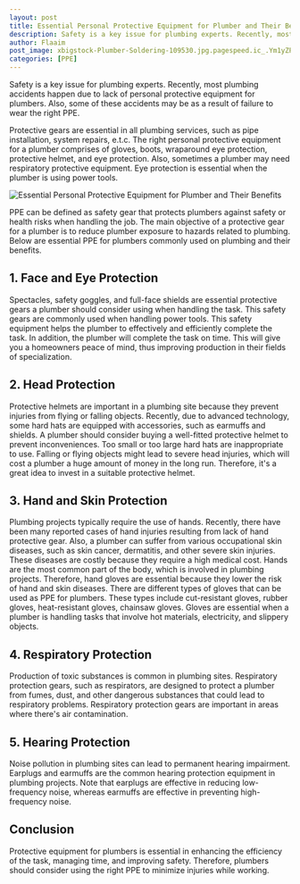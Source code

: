 ```yaml
---
layout: post
title: Essential Personal Protective Equipment for Plumber and Their Benefits
description: Safety is a key issue for plumbing experts. Recently, most plumbing accidents happen due to lack of personal protective equipment for plumbers. 
author: Flaaim
post_image: xbigstock-Plumber-Soldering-109530.jpg.pagespeed.ic_.Ym1yZPuRmF.jpg
categories: [PPE]
---
```


Safety is a key issue for plumbing experts. Recently, most plumbing accidents happen due to lack of personal protective equipment for plumbers. Also, some of these accidents may be as a result of failure to wear the right PPE. 

Protective gears are essential in all plumbing services, such as pipe installation, system repairs, e.t.c. The right personal protective equipment for a plumber comprises of gloves, boots, wraparound eye protection, protective helmet, and eye protection. Also, sometimes a plumber may need respiratory protective equipment. Eye protection is essential when the plumber is using power tools.

![Essential Personal Protective Equipment for Plumber and Their Benefits](https://safetyworkblog.com/assets/xbigstock-Plumber-Soldering-109530.jpg.pagespeed.ic_.Ym1yZPuRmF.jpg)

PPE can be defined as safety gear that protects plumbers against safety or health risks when handling the job. The main objective of a protective gear for a plumber is to reduce plumber exposure to hazards related to plumbing. Below are essential PPE for plumbers commonly used on plumbing and their benefits.

## 1. Face and Eye Protection

Spectacles, safety goggles, and full-face shields are essential protective gears a plumber should consider using when handling the task. This safety gears are commonly used when handling power tools. This safety equipment helps the plumber to effectively and efficiently complete the task. In addition, the plumber will complete the task on time. This will give you a homeowners peace of mind, thus improving production in their fields of specialization.

## 2. Head Protection


Protective helmets are important in a plumbing site because they prevent injuries from flying or falling objects. Recently, due to advanced technology, some hard hats are equipped with accessories, such as earmuffs and shields. A plumber should consider buying a well-fitted protective helmet to prevent inconveniences. Too small or too large hard hats are inappropriate to use. Falling or flying objects might lead to severe head injuries, which will cost a plumber a huge amount of money in the long run. Therefore, it's a great idea to invest in a suitable protective helmet.


## 3. Hand and Skin Protection


Plumbing projects typically require the use of hands. Recently, there have been many reported cases of hand injuries resulting from lack of hand protective gear. Also, a plumber can suffer from various occupational skin diseases, such as skin cancer, dermatitis, and other severe skin injuries. These diseases are costly because they require a high medical cost. Hands are the most common part of the body, which is involved in plumbing projects. Therefore, hand gloves are essential because they lower the risk of hand and skin diseases. There are different types of gloves that can be used as PPE for plumbers. These types include cut-resistant gloves, rubber gloves, heat-resistant gloves, chainsaw gloves. Gloves are essential when a plumber is handling tasks that involve hot materials, electricity, and slippery objects.


## 4. Respiratory Protection


Production of toxic substances is common in plumbing sites. Respiratory protection gears, such as respirators, are designed to protect a plumber from fumes, dust, and other dangerous substances that could lead to respiratory problems. Respiratory protection gears are important in areas where there's air contamination.


## 5. Hearing Protection


Noise pollution in plumbing sites can lead to permanent hearing impairment. Earplugs and earmuffs are the common hearing protection equipment in plumbing projects. Note that earplugs are effective in reducing low-frequency noise, whereas earmuffs are effective in preventing high-frequency noise.


## Conclusion


Protective equipment for plumbers is essential in enhancing the efficiency of the task, managing time, and improving safety. Therefore, plumbers should consider using the right PPE to minimize injuries while working.

